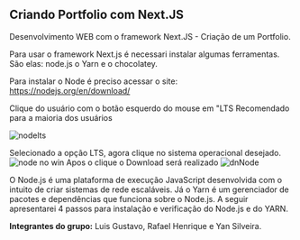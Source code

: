 ## Criando Portfolio com Next.JS

Desenvolvimento WEB com o framework Next.JS - Criação de um Portfolio.

Para usar o framework Next.js é necessari instalar algumas ferramentas.
São elas: node.js o Yarn e o chocolatey.

Para instalar o Node é preciso acessar o site: https://nodejs.org/en/download/

Clique do usuário com o botão esquerdo do mouse em "LTS Recomendado para a maioria dos usuários 

![nodelts](https://user-images.githubusercontent.com/88038755/161458176-362c7d2e-0731-4434-b87b-390afce65b95.jpeg)

Selecionado a opção LTS, agora clique no sistema operacional desejado.
![node no win](https://user-images.githubusercontent.com/88038755/161458581-0d4b2c39-cbc8-4b34-9ade-9c016bdbd9f3.jpeg)
Apos o clique o Download será realizado
![dnNode](https://user-images.githubusercontent.com/88038755/161458847-db07b648-21c9-4d08-a5c8-11b883499bde.jpeg)


O Node.js é uma plataforma de execução JavaScript desenvolvida com o intuito de criar sistemas de rede escaláveis. Já o Yarn é um gerenciador de pacotes e dependências que funciona sobre o Node.js. A seguir apresentarei 4 passos para instalação e verificação do Node.js e do YARN. 





**Integrantes do grupo:** Luis Gustavo, Rafael Henrique e Yan Silveira.
